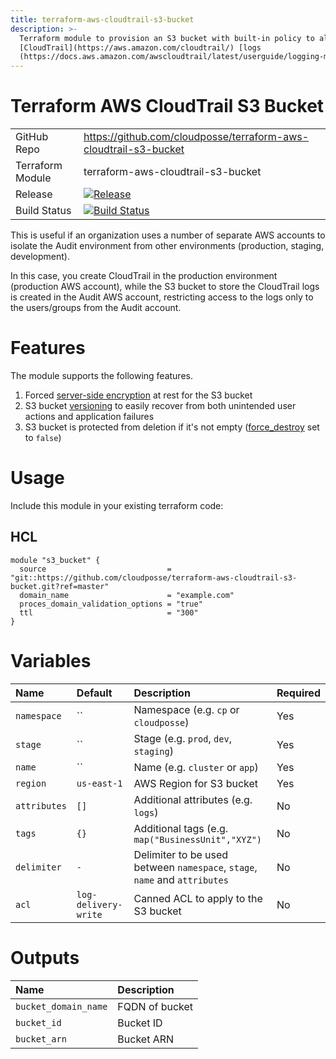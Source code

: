 ```yaml
---
title: terraform-aws-cloudtrail-s3-bucket
description: >-
  Terraform module to provision an S3 bucket with built-in policy to allow
  [CloudTrail](https://aws.amazon.com/cloudtrail/) [logs
  (https://docs.aws.amazon.com/awscloudtrail/latest/userguide/logging-management-and-data-events-with-cloudtrail.html).
---
```


# Terraform AWS CloudTrail S3 Bucket

|                  |                                                                                                                                                                                  |
|:-----------------|:---------------------------------------------------------------------------------------------------------------------------------------------------------------------------------|
| GitHub Repo      | <https://github.com/cloudposse/terraform-aws-cloudtrail-s3-bucket>                                                                                                               |
| Terraform Module | terraform-aws-cloudtrail-s3-bucket                                                                                                                                               |
| Release          | [![Release](https://img.shields.io/github/release/cloudposse/terraform-aws-cloudtrail-s3-bucket.svg)](https://github.com/cloudposse/terraform-aws-cloudtrail-s3-bucket/releases) |
| Build Status     | [![Build Status](https://travis-ci.org/cloudposse/terraform-aws-cloudtrail-s3-bucket.svg?branch=master)](https://travis-ci.org/cloudposse/terraform-aws-cloudtrail-s3-bucket)    |

This is useful if an organization uses a number of separate AWS accounts to isolate the Audit environment from other environments (production, staging, development).

In this case, you create CloudTrail in the production environment (production AWS account), while the S3 bucket to store the CloudTrail logs is created in the Audit AWS account, restricting access to the logs only to the users/groups from the Audit account.

# Features

The module supports the following features.

1. Forced [server-side encryption](https://docs.aws.amazon.com/AmazonS3/latest/dev/UsingServerSideEncryption.html) at rest for the S3 bucket
2. S3 bucket [versioning](https://docs.aws.amazon.com/AmazonS3/latest/dev/Versioning.html) to easily recover from both unintended user actions and application failures
3. S3 bucket is protected from deletion if it's not empty ([force_destroy](https://www.terraform.io/docs/providers/aws/r/s3_bucket.html#force_destroy) set to `false`)

# Usage

Include this module in your existing terraform code:

## HCL

```hcl
module "s3_bucket" {
  source                           = "git::https://github.com/cloudposse/terraform-aws-cloudtrail-s3-bucket.git?ref=master"
  domain_name                      = "example.com"
  proces_domain_validation_options = "true"
  ttl                              = "300"
}
```

# Variables

| Name         | Default              | Description                                                                | Required |
|:-------------|:---------------------|:---------------------------------------------------------------------------|:---------|
| `namespace`  | ``                   | Namespace (e.g. `cp` or `cloudposse`)                                      | Yes      |
| `stage`      | ``                   | Stage (e.g. `prod`, `dev`, `staging`)                                      | Yes      |
| `name`       | ``                   | Name (e.g. `cluster` or `app`)                                             | Yes      |
| `region`     | `us-east-1`          | AWS Region for S3 bucket                                                   | Yes      |
| `attributes` | `[]`                 | Additional attributes (e.g. `logs`)                                        | No       |
| `tags`       | `{}`                 | Additional tags (e.g. `map("BusinessUnit","XYZ")`                          | No       |
| `delimiter`  | `-`                  | Delimiter to be used between `namespace`, `stage`, `name` and `attributes` | No       |
| `acl`        | `log-delivery-write` | Canned ACL to apply to the S3 bucket                                       | No       |

# Outputs

| Name                 | Description    |
|:---------------------|:---------------|
| `bucket_domain_name` | FQDN of bucket |
| `bucket_id`          | Bucket ID      |
| `bucket_arn`         | Bucket ARN     |
